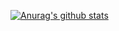 [![Anurag's github stats](https://github-readme-stats.vercel.app/api?username=ThePowerP&theme=dark&show_icons=true)](https://github.com/anuraghazra/github-readme-stats)
